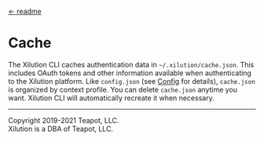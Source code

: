 [<- readme](../README.md)

# Cache

The Xilution CLI caches authentication data in `~/.xilution/cache.json`.
This includes OAuth tokens and other information available when authenticating to the Xilution platform.
Like `config.json` (see [Config](./config.md) for details), `cache.json` is organized by context profile.
You can delete `cache.json` anytime you want.
Xilution CLI will automatically recreate it when necessary.

---

Copyright 2019-2021 Teapot, LLC.  
Xilution is a DBA of Teapot, LLC.

